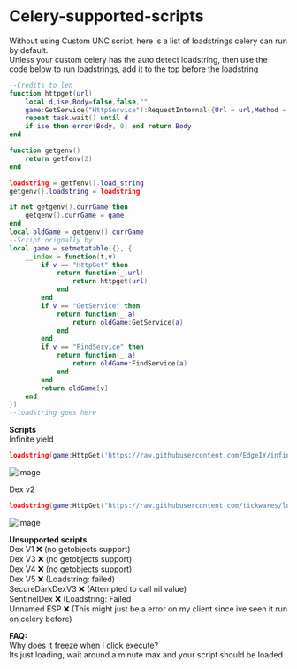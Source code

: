 # Celery-supported-scripts
Without using Custom UNC script, here is a list of loadstrings celery can run by default.<br>
Unless your custom celery has the auto detect loadstring, then use the code below to run loadstrings, add it to the top before the loadstring <br>

```lua
--Credits to len
function httpget(url)
    local d,ise,Body=false,false,""
    game:GetService("HttpService"):RequestInternal({Url = url,Method = "GET"}):Start(function(suc, res) if not suc then Body = res.StatusCode ise = true d=true return end Body=res.Body d=true end)
    repeat task.wait() until d
    if ise then error(Body, 0) end return Body
end

function getgenv()
    return getfenv(2)
end

loadstring = getfenv().load_string
getgenv().loadstring = loadstring

if not getgenv().currGame then
    getgenv().currGame = game
end
local oldGame = getgenv().currGame
--Script orignally by 
local game = setmetatable({}, {
    __index = function(t,v)
        if v == "HttpGet" then
            return function(_,url)
                return httpget(url)
            end
        end
        if v == "GetService" then
            return function(_,a)
                return oldGame:GetService(a)
            end
        end
        if v == "FindService" then
            return function(_,a)
                return oldGame:FindService(a)
            end
        end
        return oldGame[v]
    end
})
--loadstring goes here
```


**Scripts** <br>
Infinite yield <br>

```lua
loadstring(game:HttpGet('https://raw.githubusercontent.com/EdgeIY/infiniteyield/master/source'))()
```
![image](https://github.com/rebl0x/Celery-supported-scripts/assets/169552876/6dd93df4-e15c-4b63-b894-4ca54c2a74a7)


Dex v2 <br>
```lua
loadstring(game:HttpGet("https://raw.githubusercontent.com/tickwares/loadstringtest/main/dexs"))()
```
![image](https://github.com/rebl0x/Celery-supported-scripts/assets/169552876/080db141-5285-4f05-ab22-9d74a9960f14)

**Unsupported scripts**<br>
Dex V1 ❌ (no getobjects support)<br>
Dex V3 ❌ (no getobjects support)<br>
Dex V4 ❌ (no getobjects support)<br>
Dex V5 ❌ (Loadstring: failed)<br>
SecureDarkDexV3 ❌ (Attempted to call nil value)<br>
SentinelDex ❌ (Loadstring: Failed<br>
Unnamed ESP ❌ (This might just be a error on my client since ive seen it run on celery before)

**FAQ:** <br>
Why does it freeze when I click execute? <br>
Its just loading, wait around a minute max and your script should be loaded<br>
